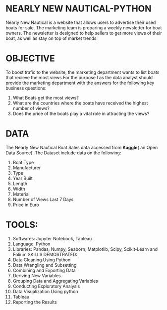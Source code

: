 # NEARLY NEW NAUTICAL-PYTHON
Nearly New Nautical is a website that allows users to advertise their used boats for sale. The marketing team is preparing a weekly newsletter for boat owners. The newsletter is designed to help sellers to get more views of their boat, as well as stay on top of market trends. 
# OBJECTIVE
To boost trafic to the website, the marketing department wants to list boats that recieve the most views.For the purpose I as the data analyst should provide the marketing department with the answers for the following key business questions:

1. What Boats get the most views?
2. What are the countries where the boats have received the highest number of views?
3. Does the price of the boats play a vital role in attracting the views?

# DATA
The Nearly New Nautical Boat Sales data accessed from **Kaggle**( an Open Data Source). The Dataset include data on the following:
  1. Boat Type
  2. Manufacturer
  3. Type
  4. Year Built
  5. Length
  6. Width
  7. Material
  8. Number of Views Last 7 Days
  9. Price in Euro
# TOOLS:
1. Softwares: Jupyter Notebook, Tableau
2. Language: Python
3. Libraries: Pandas, Numpy, Seaborn, Matplotlib, Scipy, Scikit-Learn and Folium
SKILLS DEMOSTRATED:
1. Data Cleaning Using Python
2. Data Wrangling and Subsetting
3. Combining and Exporting Data
4. Deriving New Variables
5. Grouping Data and Aggregating Variables
6. Conducting Exploratory Analysis
7. Data Visualization Using python
8. Tableau
9. Reporting the Results
